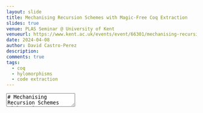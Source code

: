 ```yaml
---
layout: slide
title: Mechanising Recursion Schemes with Magic-Free Coq Extraction
slides: true
venue: PLAS Seminar @ University of Kent
venueurl: https://www.kent.ac.uk/events/event/66301/mechanising-recursion-schemes-with-magic-free-coq-extraction-david-castro-perez
date: 2024-04-08
author: David Castro-Perez
description: 
comments: true
tags:
  - coq
  - hylomorphisms
  - code extraction
---
```


<style>
.container{
    display: flex;
}
.col{
    flex: 1;
}
</style>
<section data-markdown>
    <textarea data-template>
# Mechanising Recursion Schemes with Magic-Free Coq Extraction

<br>

<ins>David Castro-Perez</ins>, [Marco Paviotti](mailto:m.paviotti@kent.ac.uk), [Michael Vollmer](mailto:m.vollmer@kent.ac.uk)

<font size="-0.5">Email: [d.castro-perez@kent.ac.uk](maito:d-castro-perez@kent.ac.uk)</font>

<br>
<br>

<em>PLAS Seminar (8/04/2024)</em>

---
#### Motivation

+ Reasoning about nonstructural recursion in proof assistants is hard due
to nontermination issues.

+ Recursion schemes have easy-to-use associated equational theories, which can
  be used for *program calculation*. Such program calculation techniques can
capture program optimisations such as *shortcut deforestation*, or
*semi-automatic parallelisations*.

+ Common encodings of recursion schemes in Coq come with compromises:
  - extracting to OCaml code with unsafe casts;
  - using complex representations which do not follow the common, well-known
    recursive structure of algorithms;
  - the use of controversial axioms; 

---
#### Contributions

- A **fully-axiom-free** mechanisation of *hylomorphisms* in Coq.
- Code extraction to OCaml **without unsafe casts**.
- Encoding and using the equational theory of hylomorphisms for program
  optimisations.


---
## Non-structural Recursion in Coq

---
### Divide and Conquer Algorithms

```ocaml
let rec qsort xs =
  match divide xs with 
  | None -> []
  | Some (pivot, (smaller, larger)) -> qsort smaller @ (pivot::qsort larger)
```

---
### Divide and Conquer Algorithms in Coq

Definition rejected by Coq:

<br><br>

```coq
Fixpoint qsort (xs : list nat) :=
  match divide xs with
  | None => nil
  | Some (pivot, (smaller, larger)) => qsort smaller ++ pivot :: qsort larger
  end.
```

<br><br>

<b>The problem</b>: The arguments to the recursive calls are not structurally smaller to `xs`.

```coq
Error:
Recursive definition of qsort is ill-formed.
...
Recursive call to qsort has principal argument equal to "smaller" instead of a subterm of "xs".
```

---
### Well-founded Recursion in Coq

```coq
Require Coq.Program.Wf.
Program Fixpoint qsort (xs : list nat) {measure (length xs) } :=
  match divide xs with
  | None => nil
  | Some (pivot, (smaller, larger)) => qsort smaller ++ pivot :: qsort larger
  end.
Next Obligation.
```

<br><br>

This leaves us with the following goal:

```coq
xs : list nat
qsort : forall xs0 : list nat, length xs0 < length xs -> list nat
pivot : nat
smaller, larger : list nat
Heq_anonymous : Some (pivot, (smaller, larger)) = divide xs
============================
length smaller < length xs
```

---
### Coq's Well-founded Fixpoint Combinator

If we prove that our function respects a *well-founded* relation, we can use
Coq's `Fix` combinator to build non-structurally recursive functions:

```coq [1|5|6-7]
About Fix.

Fix :
  forall [A : Type] [R : A -> A -> Prop],
    well_founded R -> 
    forall P : A -> Type, 
      (forall x : A, (forall y : A, R y x -> P y) -> P x) -> 
      forall x : A, P x

```

<br><br>
---
## Well-founded Relations and Accessibility Proofs

A relation is _well-founded_ if it has no infinite decreasing chains.

<br>

```coq  [7|4-5]
Variable A : Type.
Variable R : A -> A -> Prop.

Inductive Acc (x : A) : Prop :=
  Acc_intro : (forall y:A, R y x -> Acc y) -> Acc x.

Definition well_founded (R : A -> A -> Prop) := forall a:A, Acc R a.

```

<br><br>
The Fixpoint combinator in Coq uses recursion **on accessibility proofs** (`Acc_inv a h`):
```coq [1-5|5]
Variable P : A -> Type.
Variable F : forall x:A, (forall y:A, R y x -> P y) -> P x.

Fixpoint Fix_F R (x : A) (a : Acc R x) : P x :=
    F (fun (y:A) (h:R y x) => Fix_F (Acc_inv a h)).
```

---
## Problems with Well-founded Recursion

+ Equational reasoning is hard. E.g.

```coq [7|9-10]
About Fix_eq.

Fix_eq :
  forall [A : Type] [R : A -> A -> Prop] (Rwf : well_founded R) (P : A -> Type)
    (F : forall x : A, (forall y : A, R y x -> P y) -> P x),
      (forall (x : A) (f g : forall y : A, R y x -> P y), 
        (forall (y : A) (p : R y x), f y p = g y p) -> F x f = F x g) ->
      forall x : A, 
        Fix Rwf P F x = 
        F x (fun (y : A) (_ : R y x) => Fix Rwf P F y)
```

<br>

+ Non-compositional reasoning<!-- .element: class="fragment" -->

---
## Recursion Schemes

---
### Intuition

+ Recursion schemes are *higher-order functions* that build recursive programs.

+ Familiar examples include common maps & folds (examples in Haskell syntax):

```haskell
map f [] = []
map f (x : xs) = f x : map f xs

foldr f z [] = z
foldr f z (x : xs) = f x (foldr f z xs)
```

+ Recursion schemes can capture more complex patterns of recursion, such as
*divide and conquer* computations:
```haskell
dc :: ([b] -> b) -> (a -> [a]) -> a -> b
dc conquer divide = h
  where h x = conquer (map h (divide x))
```

---
### Hylomorphisms

We can generalise our divide and conquer recursion scheme.

Instead of dividing our input into a list of sub-inputs, we can use an 
arbitrary *functor* `f`:

<br>

```haskell
hylo :: Functor f => (f b -> b) -> (a -> f a) -> a -> b
hylo conquer divide = h
  where h x = conquer (fmap h (divide x))
```

<br>

These are called **hylomorphisms** in the literature.

---
## Recursion Schemes as Hylomorphisms

Hylomorphisms are general enough to represent other recursion schemes, such as
*maps*, *folds*, *unfolds*, *dynamic programming algorithms*,
*mutual-recursion*, ... 

In fact,

<br>

> Every recursion scheme is an instance of a hylomorphism 

<p text-align="right"> (Hinze et. al)</p>

<br>

---
# "Extractable" Containers

---
# Mechanising Hylomorphisms in Coq

---
# Example

    </textarea>
</section>

